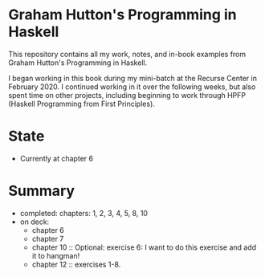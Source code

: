 # Graham Hutton's Programming in Haskell

This repository contains all my work, notes, and in-book examples from Graham Hutton's Programming in Haskell.

I began working in this book during my mini-batch at the Recurse Center in February 2020. I continued working in it over the following weeks, but also spent time on other projects, including beginning to work through HPFP (Haskell Programming from First Principles).

# State
- Currently at chapter 6

# Summary
- completed: chapters: 1, 2, 3, 4, 5, 8, 10
- on deck:
    - chapter 6
    - chapter 7
    - chapter 10 :: Optional: exercise 6: I want to do this exercise and add it to hangman!
    - chapter 12 :: exercises 1-8.
